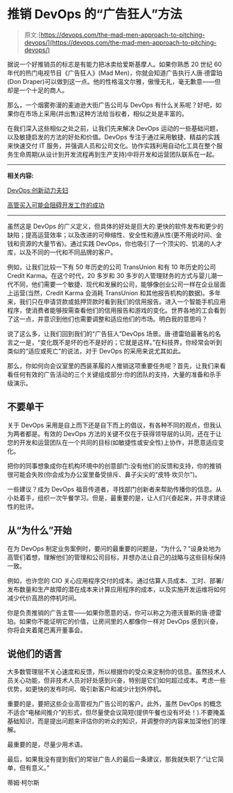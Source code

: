 # 推销 DevOps 的“广告狂人”方法

> 原文:[https://devops.com/the-mad-men-approach-to-pitching-devops/](https://devops.com/the-mad-men-approach-to-pitching-devops/)

据说一个好推销员的标志是有能力把冰卖给爱斯基摩人。如果你熟悉 20 世纪 60 年代的热门电视节目《广告狂人》(Mad Men)，你就会知道广告执行人唐·德雷珀(Don Draper)可以做到这一点。他的性格温文尔雅，傲慢无礼，毫无歉意——但却是一个十足的商人。

那么，一个烟雾弥漫的麦迪逊大街广告公司与 DevOps 有什么关系呢？好吧，如果你在市场上采用(并出售)这种方法给当权者，相似之处是丰富的。

在我们深入这些相似之处之前，让我们先来解决 DevOps 运动的一些基础问题，以及敏捷启发的方法的好处和价值。DevOps 专注于通过采用敏捷、精益的实践来快速交付 IT 服务，并强调人员和公司文化。协作实践利用自动化工具在整个服务生命周期(从设计到开发流程再到生产支持)中将开发和运营团队联系在一起。

* * *

**相关内容:**

[DevOps:创新动力夫妇](https://devops.com/devops-innovation-power-couple/)

[高管买入可能会阻碍开发工作的成功](https://devops.com/executive-buy-in-preventing-devops-success/)

* * *

虽然这是 DevOps 的广义定义，但具体的好处是巨大的:更快的软件发布和更少的缺陷；提高运营效率；以及改进的可伸缩性、安全性和遵从性(更不用说时间、金钱和资源的大量节省)。通过实践 DevOps，你也吸引了一个顶尖的、饥渴的人才库，以及不同的一代和不同品牌的客户。

例如，让我们比较一下有 50 年历史的公司 TransUnion 和有 10 年历史的公司 Credit Karma。在这个时代，20 多岁和 30 多岁的人管理财务的方式与婴儿潮一代不同，他们需要一个敏捷、现代和发展的公司，能够像创业公司一样在企业层面上运营(当然，Credit Karma 会消耗 TransUnion 和其他报告机构的数据)。多年来，我们只在申请贷款或抵押贷款时看到我们的信用报告。进入一个智能手机应用程序，使消费者能够按需查看他们的信用报告和游戏的变化。世界各地的工会看到了这一点，并意识到他们也需要调整和适应他们的市场。明白我的意思吗？

说了这么多，让我们回到我们的“广告狂人”DevOps 场景。唐·德雷珀最著名的名言之一是，“变化既不是坏的也不是好的；它就是这样。”在科技界，你经常会听到类似的“适应或死亡”的说法，对于 DevOps 的采用来说尤其如此。

那么，你如何向会议室里的西装革履的人推销这项重要任务呢？首先，让我们来看看任何有效的广告活动的三个关键组成部分:你的团队的支持，大量的准备和杀手级演示。

## **不要单干**

关于 DevOps 采用是自上而下还是自下而上的倡议，有各种不同的观点，但我认为两者都是。有效的 DevOps 方法的关键不仅在于获得领导层的认同，还在于让您的开发和运营团队在一个共同的目标(如敏捷性或安全性)上协作，并愿意适应变化。

把你的同事想象成你在机构环境中的创意部门:没有他们的反馈和支持，你的推销很可能会失败(你会成为办公室里备受排斥、鼻子尖尖的“皮特·坎贝尔”)。

一些建议？成为 DevOps 福音传道者，寻找部门创新者来帮助传播你的信息。从小处着手，组织一次午餐学习。但是，最重要的是，让人们兴奋起来，并寻求建设性的批评。

## **从“为什么”开始**

在为 DevOps 制定业务案例时，要问的最重要的问题是，“为什么？”设身处地为高管们着想，理解他们的管理和公司目标，并想办法让自己的战略与这些目标保持一致。

例如，也许您的 CIO 关心应用程序交付的成本。通过估算人员成本、工时、部署/发布数量和生产故障的潜在成本来计算应用程序的成本，以及实施开发运维将如何减少代价高昂的停机时间。

你是负责推销的广告主管——如果你愿意的话，你可以称之为德沃普斯的唐·德雷珀。如果你不能证明它的价值，让房间里的人都像你一样对 DevOps 感到兴奋，你将会夹着尾巴离开董事会。

## **说他们的语言**

大多数管理层不关心速度和反馈，所以根据你的受众来定制你的信息。虽然技术人员关心功能，但非技术人员对好处感到兴奋，特别是它们如何超过成本。考虑一些优势，如更快的发布时间、吸引新客户和减少计划外停机。

重要的是，要把这些企业高管视为广告公司的客户。此外，虽然 DevOps 的概念不适合“电梯间推介”的形式，但尽量使会议简短(提供午餐也没有坏处！).不要掩盖基础知识，而是提出问题来评估你的听众的知识，并调整你的内容来加深他们的理解。

最重要的是，尽量少用术语。

最后，如果我没有提到我们的常驻广告人的最后一条建议，那我就失职了:“让它简单，但有意义。”

蒂姆·柯尔斯
